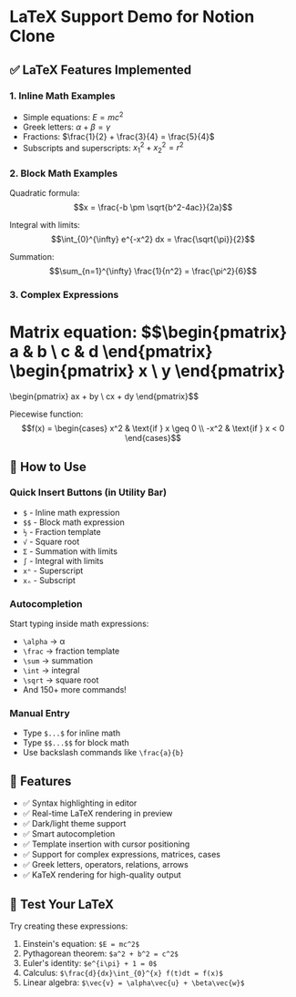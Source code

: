 # LaTeX Support Demo for Notion Clone

## ✅ LaTeX Features Implemented

### 1. Inline Math Examples
- Simple equations: $E = mc^2$
- Greek letters: $\alpha + \beta = \gamma$
- Fractions: $\frac{1}{2} + \frac{3}{4} = \frac{5}{4}$
- Subscripts and superscripts: $x_1^2 + x_2^2 = r^2$

### 2. Block Math Examples

Quadratic formula:
$$x = \frac{-b \pm \sqrt{b^2-4ac}}{2a}$$

Integral with limits:
$$\int_{0}^{\infty} e^{-x^2} dx = \frac{\sqrt{\pi}}{2}$$

Summation:
$$\sum_{n=1}^{\infty} \frac{1}{n^2} = \frac{\pi^2}{6}$$

### 3. Complex Expressions

Matrix equation:
$$\begin{pmatrix}
a & b \\
c & d
\end{pmatrix}
\begin{pmatrix}
x \\
y
\end{pmatrix}
=
\begin{pmatrix}
ax + by \\
cx + dy
\end{pmatrix}$$

Piecewise function:
$$f(x) = \begin{cases}
x^2 & \text{if } x \geq 0 \\
-x^2 & \text{if } x < 0
\end{cases}$$

## 🎯 How to Use

### Quick Insert Buttons (in Utility Bar)
- `$` - Inline math expression
- `$$` - Block math expression  
- `½` - Fraction template
- `√` - Square root
- `Σ` - Summation with limits
- `∫` - Integral with limits
- `xⁿ` - Superscript
- `xₙ` - Subscript

### Autocompletion
Start typing inside math expressions:
- `\alpha` → α
- `\frac` → fraction template
- `\sum` → summation
- `\int` → integral
- `\sqrt` → square root
- And 150+ more commands!

### Manual Entry
- Type `$...$` for inline math
- Type `$$...$$` for block math
- Use backslash commands like `\frac{a}{b}`

## 🎨 Features
- ✅ Syntax highlighting in editor
- ✅ Real-time LaTeX rendering in preview
- ✅ Dark/light theme support
- ✅ Smart autocompletion
- ✅ Template insertion with cursor positioning
- ✅ Support for complex expressions, matrices, cases
- ✅ Greek letters, operators, relations, arrows
- ✅ KaTeX rendering for high-quality output

## 🧪 Test Your LaTeX
Try creating these expressions:

1. Einstein's equation: `$E = mc^2$`
2. Pythagorean theorem: `$a^2 + b^2 = c^2$`
3. Euler's identity: `$e^{i\pi} + 1 = 0$`
4. Calculus: `$\frac{d}{dx}\int_{0}^{x} f(t)dt = f(x)$`
5. Linear algebra: `$\vec{v} = \alpha\vec{u} + \beta\vec{w}$` 